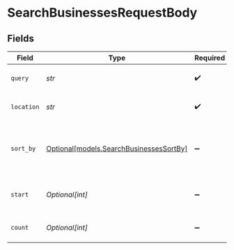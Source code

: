 # SearchBusinessesRequestBody


## Fields

| Field                                                                          | Type                                                                           | Required                                                                       | Description                                                                    |
| ------------------------------------------------------------------------------ | ------------------------------------------------------------------------------ | ------------------------------------------------------------------------------ | ------------------------------------------------------------------------------ |
| `query`                                                                        | *str*                                                                          | :heavy_check_mark:                                                             | The search term to find businesses                                             |
| `location`                                                                     | *str*                                                                          | :heavy_check_mark:                                                             | The location to search for businesses                                          |
| `sort_by`                                                                      | [Optional[models.SearchBusinessesSortBy]](../models/searchbusinessessortby.md) | :heavy_minus_sign:                                                             | The criteria to sort the results (e.g., "recommended", "highest_rated", etc.)  |
| `start`                                                                        | *Optional[int]*                                                                | :heavy_minus_sign:                                                             | The starting index for pagination (default is 0)                               |
| `count`                                                                        | *Optional[int]*                                                                | :heavy_minus_sign:                                                             | The number of businesses to retrieve                                           |